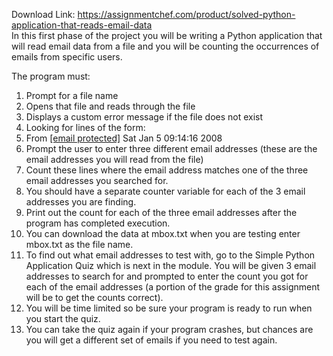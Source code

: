 Download Link: https://assignmentchef.com/product/solved-python-application-that-reads-email-data
<br>
In this first phase of the project you will be writing a Python application that will read email data from a file and you will be counting the occurrences of emails from specific users.

The program must:

<ol>

 <li>Prompt for a file name</li>

 <li>Opens that file and reads through the file</li>

 <li>Displays a custom error message if the file does not exist</li>

 <li>Looking for lines of the form:</li>

 <li>From <a href="/cdn-cgi/l/email-protection" class="__cf_email__" data-cfemail="abd88585cfebdec8df85cac885d1ca">[email protected]</a> Sat Jan 5 09:14:16 2008</li>

 <li>Prompt the user to enter three different email addresses (these are the email addresses you will read from the file)</li>

 <li>Count these lines where the email address matches one of the three email addresses you searched for.</li>

 <li>You should have a separate counter variable for each of the 3 email addresses you are finding.</li>

 <li>Print out the count for each of the three email addresses after the program has completed execution.</li>

 <li>You can download the data at mbox.txt when you are testing enter mbox.txt as the file name.</li>

 <li>To find out what email addresses to test with, go to the Simple Python Application Quiz which is next in the module. You will be given 3 email addresses to search for and prompted to enter the count you got for each of the email addresses (a portion of the grade for this assignment will be to get the counts correct).</li>

 <li>You will be time limited so be sure your program is ready to run when you start the quiz.</li>

 <li>You can take the quiz again if your program crashes, but chances are you will get a different set of emails if you need to test again.</li>

</ol>